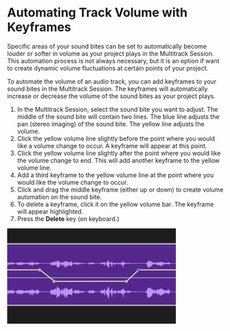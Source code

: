 # Automating Track Volume with Keyframes

Specific areas of your sound bites can be set to automatically become louder or softer in volume as your project plays in the Multitrack Session. This automation process is not always necessary, but it is an option if want to create dynamic volume fluctuations at certain points of your project.

To automate the volume of an audio track, you can add keyframes to your sound bites in the Multitrack Session. The keyframes will automatically increase or decrease the volume of the sound bites as your project plays.

1. In the Multitrack Session, select the sound bite you want to adjust. The middle of the sound bite will contain two lines. The blue line adjusts the pan (stereo imaging) of the sound bite. The yellow line adjusts the volume.&#x20;
2. Click the yellow volume line slightly before the point where you would like a volume change to occur. A keyframe will appear at this point.
3. Click the yellow volume line slightly after the point where you would like the volume change to end. This will add another keyframe to the yellow volume line.&#x20;
4. Add a third keyframe to the yellow volume line at the point where you would like the volume change to occur.
5. Click and drag the middle keyframe (either up or down) to create volume automation on the sound bite.
6. To delete a keyframe, click it on the yellow volume bar. The keyframe will appear highlighted.&#x20;
7. Press the **Delete** key (on keyboard.)

![Volume keyframes added to WAV file.](../.gitbook/assets/automating-track-volume-with-keyframes.png)
